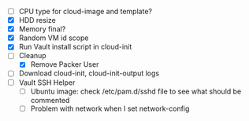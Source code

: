 - [ ] CPU type for cloud-image and template?
- [x] HDD resize
- [x] Memory final?
- [x] Random VM id scope
- [x] Run Vault install script in cloud-init
- [ ] Cleanup 
    - [x] Remove Packer User
- [ ] Download cloud-init, cloud-init-output logs
- [ ] Vault SSH Helper
    - [ ] Ubuntu image: check /etc/pam.d/sshd file to see what should be commented
    - [ ] Problem with network when I set network-config